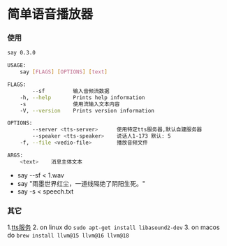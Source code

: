 # 简单语音播放器

### 使用

```bash
say 0.3.0

USAGE:
    say [FLAGS] [OPTIONS] [text]

FLAGS:
        --sf         输入音频流数据
    -h, --help       Prints help information
    -s               使用流输入文本内容
    -V, --version    Prints version information

OPTIONS:
        --server <tts-server>      使用特定tts服务器,默认自建服务器
        --speaker <tts-speaker>    说话人1-173 默认: 5
    -f, --file <vedio-file>        播放音频文件

ARGS:
    <text>    消息主体文本
```

- say --sf < 1.wav
- say "雨墨世界红尘，一道线隔绝了阴阳生死。"
- say -s < speech.txt

### 其它

1.[tts服务](https://git.yumolab.cn:8088/ai-go/tts-serve2)
2. on linux do `sudo apt-get install libasound2-dev`
3. on macos do `brew install llvm@15 llvm@16 llvm@18`
